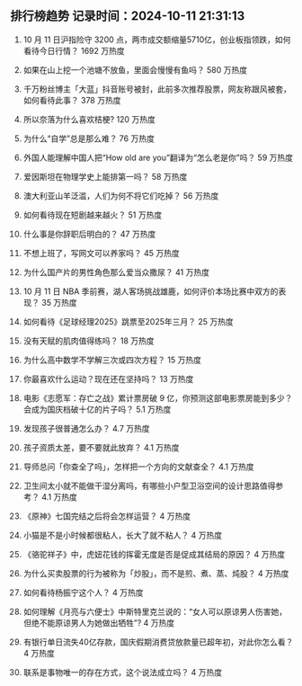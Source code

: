 
## 排行榜趋势 记录时间：2024-10-11 21:31:13
  
  1. 10 月 11 日沪指险守 3200 点，两市成交额缩量5710亿，创业板指领跌，如何看待今日行情？ 1692 万热度
    
  2. 如果在山上挖一个池塘不放鱼，里面会慢慢有鱼吗？ 580 万热度
    
  3. 千万粉丝博主「大蓝」抖音账号被封，此前多次推荐股票，网友称跟风被套，如何看待此事？ 378 万热度
    
  4. 所以奈落为什么喜欢桔梗? 120 万热度
    
  5. 为什么“自学”总是那么难？ 76 万热度
    
  6. 外国人能理解中国人把“How old are you”翻译为“怎么老是你”吗？ 59 万热度
    
  7. 爱因斯坦在物理学史上能排第一吗？ 58 万热度
    
  8. 澳大利亚山羊泛滥，人们为何不将它们吃掉？ 56 万热度
    
  9. 如何看待现在短剧越来越火？ 51 万热度
    
  10. 什么事是你辞职后明白的？ 47 万热度
    
  11. 不想上班了，写网文可以养家吗？ 45 万热度
    
  12. 为什么国产片的男性角色那么爱当众撒尿？ 41 万热度
    
  13. 10 月 11 日 NBA 季前赛，湖人客场挑战雄鹿，如何评价本场比赛中双方的表现？ 35 万热度
    
  14. 如何看待《足球经理2025》跳票至2025年三月？ 25 万热度
    
  15. 没有天赋的肌肉值得练吗？ 18 万热度
    
  16. 为什么高中数学不学解三次或四次方程？ 15 万热度
    
  17. 你最喜欢什么运动？现在还在坚持吗？ 13 万热度
    
  18. 电影《志愿军：存亡之战》累计票房破 9 亿，你预测这部电影票房能到多少？会成为国庆档破十亿的片子吗？ 5.1 万热度
    
  19. 发现孩子很普通怎么办？ 4.7 万热度
    
  20. 孩子资质太差，要不要就此放弃？ 4.1 万热度
    
  21. 导师总问「你查全了吗」，怎样把一个方向的文献查全？ 4.1 万热度
    
  22. 卫生间太小就不能做干湿分离吗，有哪些小户型卫浴空间的设计思路值得参考？ 4.1 万热度
    
  23. 《原神》七国完结之后将会怎样运营？ 4 万热度
    
  24. 小猫是不是小时候都很粘人，长大了就不粘人？ 4 万热度
    
  25. 《骆驼祥子》中，虎妞花钱的挥霍无度是否是促成其结局的原因？ 4 万热度
    
  26. 为什么买卖股票的行为被称为「炒股」，而不是煎、煮、蒸、炖股？ 4 万热度
    
  27. 如何看待杨振宁这个人？ 4 万热度
    
  28. 如何理解《月亮与六便士》中斯特里克兰说的：“女人可以原谅男人伤害她，但绝不能原谅男人为她做出牺牲”? 4 万热度
    
  29. 有银行单日流失40亿存款，国庆假期消费贷放款量已超年初，对此你怎么看？ 4 万热度
    
  30. 联系是事物唯一的存在方式，这个说法成立吗？ 4 万热度
    